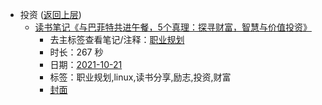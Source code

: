 - 投资 ([返回上层](../))
    - [读书笔记《与巴菲特共进午餐，5个真理：探寻财富，智慧与价值投资》](https://www.bilibili.com/video/BV1s34y1m7CJ)
        - 去主标签查看笔记/注释：[职业规划](../markmap/职业规划.html)
        - 时长：267 秒
        - 日期：[2021-10-21](../markmap/202110.html)
        - 标签：职业规划,linux,读书分享,励志,投资,财富
        - [封面](http://i0.hdslb.com/bfs/archive/82ff18c828b93bf273a4fc8a48f1bba751b44b0b.jpg)
